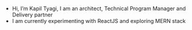 - Hi, I’m Kapil Tyagi, I am an architect, Technical Program Manager and Delivery partner
- I am currently experimenting with ReactJS and exploring MERN stack

<!---
KapilTyagiKT/KapilTyagiKT is a ✨ special ✨ repository because its `README.md` (this file) appears on your GitHub profile.
You can click the Preview link to take a look at your changes.
--->
